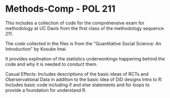 # Methods-Comp - POL 211
This includes a collection of code for the comprehensive exam for methodology at UC Davis from the first class of the methodology sequence 211.

The code collected in the files is from the "Quantitative Social Science: An Introduction" by Kosuke Imai

It provides explination of the statistics underworkings happening behind the code and why it is needed to conduct them.

Casual Effects: Includes descriptions of the basic ideas of RCTs and Oberservational Data in addition to the basic idea of DiD designs 
Intro to R: Includes basic code including if and else statements and for loops to provide a foundation for understand R. 
